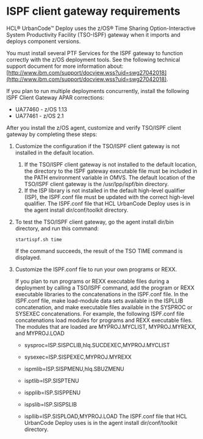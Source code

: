 # ISPF client gateway requirements

HCL® UrbanCode™ Deploy uses the z/OS® Time Sharing Option-Interactive System Productivity Facility \(TSO-ISPF\) gateway when it imports and deploys component versions.

You must install several PTF Services for the ISPF gateway to function correctly with the z/OS deployment tools. See the following technical support document for more information about: [http://www.ibm.com/support/docview.wss?uid=swg27042018](http://www.ibm.com/support/docview.wss?uid=swg27042018).

If you plan to run multiple deployments concurrently, install the following ISPF Client Gateway APAR corrections:

-   UA77460 - z/OS 1.13
-   UA77461 - z/OS 2.1

After you install the z/OS agent, customize and verify TSO/ISPF client gateway by completing these steps:

1.  Customize the configuration if the TSO/ISPF client gateway is not installed in the default location.
    1.  If the TSO/ISPF client gateway is not installed to the default location, the directory to the ISPF gateway executable file must be included in the PATH environment variable in OMVS. The default location of the TSO/ISPF client gateway is the /usr/lpp/ispf/bin directory.
    2.  If the ISP library is not installed in the default high-level qualifier \(ISP\), the ISPF.conf file must be updated with the correct high-level qualifier. The ISPF.conf file that HCL UrbanCode Deploy uses is in the agent install dir/conf/toolkit directory.
2.  To test the TSO/ISPF client gateway, go the agent install dir/bin directory, and run this command:

    ```
    startispf.sh time
    ```

    If the command succeeds, the result of the TSO TIME command is displayed.

3.  Customize the ISPF.conf file to run your own programs or REXX.

    If you plan to run programs or REXX executable files during a deployment by calling a TSO/ISPF command, add the program or REXX executable libraries to the concatenations in the ISPF.conf file. In the ISPF.conf file, make load-module data sets available in the ISPLLIB concatenation, and make executable files available in the SYSPROC or SYSEXEC concatenations. For example, the following ISPF.conf file concatenations load modules for programs and REXX executable files. The modules that are loaded are MYPROJ.MYCLIST, MYPROJ.MYREXX, and MYPROJ.LOAD

    -   sysproc=ISP.SISPCLIB,hlq.SUCDEXEC,MYPROJ.MYCLIST

    -   sysexec=ISP.SISPEXEC,MYPROJ.MYREXX

    -   ispmlib=ISP.SISPMENU,hlq.SBUZMENU

    -   isptlib=ISP.SISPTENU

    -   ispplib=ISP.SISPPENU

    -   ispslib=ISP.SISPSLIB

    -   ispllib=ISP.SISPLOAD,MYPROJ.LOAD
    The ISPF.conf file that HCL UrbanCode Deploy uses is in the agent install dir/conf/toolkit directory.


